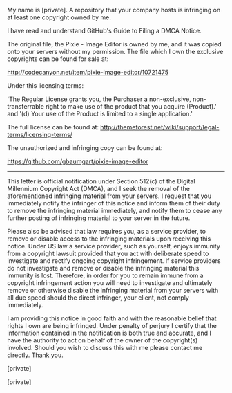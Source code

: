 My name is [private]. A repository that your company hosts is
infringing on at least one copyright owned by me.

I have read and understand GitHub's Guide to Filing a DMCA Notice.

The original file, the Pixie - Image Editor is owned by me, and it was
copied onto your servers without my permission. The file which I own the
exclusive copyrights can be found for sale at:

http://codecanyon.net/item/pixie-image-editor/10721475

Under this licensing terms:

'The Regular License grants you, the Purchaser a non-exclusive,
non-transferrable right to make use of the product that you acquire
(Product).'
and '(d) Your use of the Product is limited to a single application.'

The full license can be found at:
http://themeforest.net/wiki/support/legal-terms/licensing-terms/

The unauthorized and infringing copy can be found at:

https://github.com/gbaumgart/pixie-image-editor

-------------------------------------------------------------------------------------------------

This letter is official notification under Section 512(c) of the Digital
Millennium Copyright Act (DMCA), and I seek the removal of the
aforementioned infringing material from your servers. I request that you
immediately notify the infringer of this notice and inform them of their
duty to remove the infringing material immediately, and notify them to
cease any further posting of infringing material to your server in the
future.

Please also be advised that law requires you, as a service provider, to
remove or disable access to the infringing materials upon receiving this
notice. Under US law a service provider, such as yourself, enjoys immunity
from a copyright lawsuit provided that you act with deliberate speed to
investigate and rectify ongoing copyright infringement. If service
providers do not investigate and remove or disable the infringing material
this immunity is lost. Therefore, in order for you to remain immune from a
copyright infringement action you will need to investigate and ultimately
remove or otherwise disable the infringing material from your servers with
all due speed should the direct infringer, your client, not comply
immediately.

I am providing this notice in good faith and with the reasonable belief
that rights I own are being infringed. Under penalty of perjury I certify
that the information contained in the notification is both true and
accurate, and I have the authority to act on behalf of the owner of the
copyright(s) involved.
Should you wish to discuss this with me please contact me directly.
Thank you.

[private]  

[private]  
